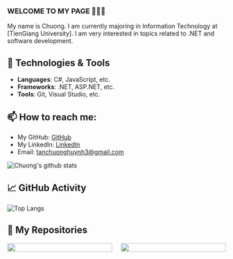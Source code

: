 ### WELCOME TO MY PAGE 👋👋👋
My name is Chuong. I am currently majoring in Information Technology at [TienGiang University]. I am very interested in topics related to .NET and software development.

## 🔧 Technologies & Tools
- **Languages**: C#, JavaScript, etc.
- **Frameworks**: .NET, ASP.NET, etc.
- **Tools**: Git, Visual Studio, etc.

## 📫 How to reach me:
- My GitHub: [GitHub](https://github.com/jin3107/) 
- My LinkedIn: [LinkedIn](https://www.linkedin.com/in/huynh-chuong-7b80242b2/)
- Email: tanchuonghuynh3@gmail.com

![Chuong's github stats](https://github-readme-stats.vercel.app/api?username=jin3107&show_icons=true&theme=tokyonight&hide=stars)

## 📈 GitHub Activity
![Top Langs](https://github-readme-stats.vercel.app/api/top-langs/?username=jin3107&layout=compact&theme=tokyonight)

## 📂 My Repositories

<div style="display: flex; justify-content: space-between;">
  <a href="https://github.com/jin3107/EFCoreTutorialsConsole" style="flex: 1; margin-right: 10px;">
    <img align="center" src="https://github-readme-stats.anuraghazra1.vercel.app/api/pin/?username=jin3107&repo=EFCoreTutorialsConsole&theme=cobalt" style="width: 100%;" />
  </a>    
  <a href="https://github.com/jin3107/APITutorials" style="flex: 1; margin-left: 10px;">
    <img align="center" src="https://github-readme-stats.anuraghazra1.vercel.app/api/pin/?username=jin3107&repo=APITutorials&theme=synthwave" style="width: 100%;" />
  </a>
</div>
